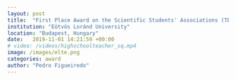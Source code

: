 ```yaml
---
layout: post
title:  "First Place Award on the Scientific Students' Associations (TDK)"
institution: "Eötvös Loránd University"
location: "Budapest, Hungary"
date:   2019-11-01 14:21:59 +00:00
# video: /videos/highschoolteacher_sq.mp4
image: /images/elte.png
categories: award
author: "Pedro Figueiredo"
---
```

